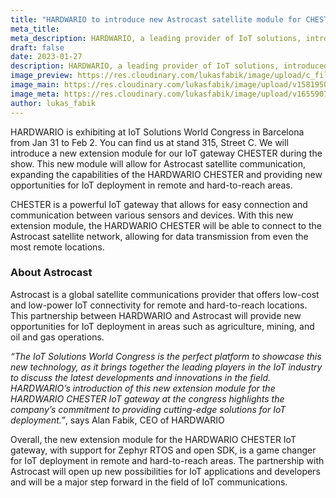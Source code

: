 ```yaml
---
title: "HARDWARIO to introduce new Astrocast satellite module for CHESTER IoT gateway in Barcelona"
meta_title: 
meta_description: HARDWARIO, a leading provider of IoT solutions, introduced a new extension module for IoT gateway CHESTER at the IoT Solution World Congress in Barcelona.
draft: false
date: 2023-01-27
description: HARDWARIO, a leading provider of IoT solutions, introduced a new extension module for IoT gateway CHESTER at the IoT Solution World Congress in Barcelona.
image_preview: https://res.cloudinary.com/lukasfabik/image/upload/c_fill,h_900,w_900,x_144,y_204/v1645206860/blog/2022-02-16-eman-invest-in-hardwario/hio-eman.png
image_main: https://res.cloudinary.com/lukasfabik/image/upload/v1581950249/blog/wide_placeholder.jpg
image_meta: https://res.cloudinary.com/lukasfabik/image/upload/v1655907545/blog/2022-06-22-battery-chemistry/meta.png
author: lukas_fabik
---
```


HARDWARIO is exhibiting at IoT Solutions World Congress in Barcelona from Jan 31 to Feb 2. You can find us at stand 315, Street C.
We will introduce a new extension module for our IoT gateway CHESTER during the show. This new module will allow for Astrocast satellite communication, expanding the capabilities of the HARDWARIO CHESTER and providing new opportunities for IoT deployment in remote and hard-to-reach areas.

CHESTER is a powerful IoT gateway that allows for easy connection and communication between various sensors and devices. With this new extension module, the HARDWARIO CHESTER will be able to connect to the Astrocast satellite network, allowing for data transmission from even the most remote locations.

### About Astrocast 

Astrocast is a global satellite communications provider that offers low-cost and low-power IoT connectivity for remote and hard-to-reach locations. This partnership between HARDWARIO and Astrocast will provide new opportunities for IoT deployment in areas such as agriculture, mining, and oil and gas operations.

_“The IoT Solutions World Congress is the perfect platform to showcase this new technology, as it brings together the leading players in the IoT industry to discuss the latest developments and innovations in the field. HARDWARIO’s introduction of this new extension module for the HARDWARIO CHESTER IoT gateway at the congress highlights the company’s commitment to providing cutting-edge solutions for IoT deployment.”_, says Alan Fabik, CEO of HARDWARIO

Overall, the new extension module for the HARDWARIO CHESTER IoT gateway, with support for Zephyr RTOS and open SDK, is a game changer for IoT deployment in remote and hard-to-reach areas. The partnership with Astrocast will open up new possibilities for IoT applications and developers and will be a major step forward in the field of IoT communications.
